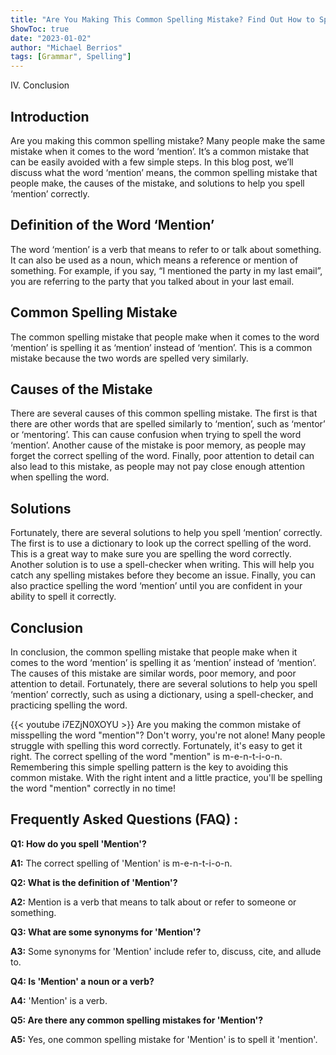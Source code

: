 ```yaml
---
title: "Are You Making This Common Spelling Mistake? Find Out How to Spell 'Mention' Now!"
ShowToc: true 
date: "2023-01-02"
author: "Michael Berrios" 
tags: [Grammar", Spelling"]
---
```

IV. Conclusion

## Introduction

Are you making this common spelling mistake? Many people make the same mistake when it comes to the word ‘mention’. It’s a common mistake that can be easily avoided with a few simple steps. In this blog post, we’ll discuss what the word ‘mention’ means, the common spelling mistake that people make, the causes of the mistake, and solutions to help you spell ‘mention’ correctly. 

## Definition of the Word ‘Mention’

The word ‘mention’ is a verb that means to refer to or talk about something. It can also be used as a noun, which means a reference or mention of something. For example, if you say, “I mentioned the party in my last email”, you are referring to the party that you talked about in your last email. 

## Common Spelling Mistake

The common spelling mistake that people make when it comes to the word ‘mention’ is spelling it as ‘mention’ instead of ‘mention’. This is a common mistake because the two words are spelled very similarly. 

## Causes of the Mistake

There are several causes of this common spelling mistake. The first is that there are other words that are spelled similarly to ‘mention’, such as ‘mentor’ or ‘mentoring’. This can cause confusion when trying to spell the word ‘mention’. Another cause of the mistake is poor memory, as people may forget the correct spelling of the word. Finally, poor attention to detail can also lead to this mistake, as people may not pay close enough attention when spelling the word. 

## Solutions

Fortunately, there are several solutions to help you spell ‘mention’ correctly. The first is to use a dictionary to look up the correct spelling of the word. This is a great way to make sure you are spelling the word correctly. Another solution is to use a spell-checker when writing. This will help you catch any spelling mistakes before they become an issue. Finally, you can also practice spelling the word ‘mention’ until you are confident in your ability to spell it correctly. 

## Conclusion

In conclusion, the common spelling mistake that people make when it comes to the word ‘mention’ is spelling it as ‘mention’ instead of ‘mention’. The causes of this mistake are similar words, poor memory, and poor attention to detail. Fortunately, there are several solutions to help you spell ‘mention’ correctly, such as using a dictionary, using a spell-checker, and practicing spelling the word.

{{< youtube i7EZjN0XOYU >}} 
Are you making the common mistake of misspelling the word "mention"? Don't worry, you're not alone! Many people struggle with spelling this word correctly. Fortunately, it's easy to get it right. The correct spelling of the word "mention" is m-e-n-t-i-o-n. Remembering this simple spelling pattern is the key to avoiding this common mistake. With the right intent and a little practice, you'll be spelling the word "mention" correctly in no time!

## Frequently Asked Questions (FAQ) :
**Q1: How do you spell 'Mention'?**

**A1:** The correct spelling of 'Mention' is m-e-n-t-i-o-n.

**Q2: What is the definition of 'Mention'?**

**A2:** Mention is a verb that means to talk about or refer to someone or something.

**Q3: What are some synonyms for 'Mention'?**

**A3:** Some synonyms for 'Mention' include refer to, discuss, cite, and allude to.

**Q4: Is 'Mention' a noun or a verb?**

**A4:** 'Mention' is a verb.

**Q5: Are there any common spelling mistakes for 'Mention'?**

**A5:** Yes, one common spelling mistake for 'Mention' is to spell it 'mention'.





